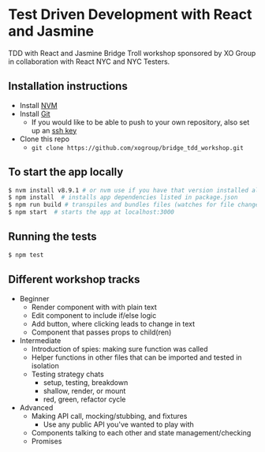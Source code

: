 # Test Driven Development with React and Jasmine

TDD with React and Jasmine Bridge Troll workshop sponsored by XO Group in collaboration with React NYC and NYC Testers.

## Installation instructions
- Install [NVM](https://github.com/creationix/nvm)
- Install [Git](https://gist.github.com/derhuerst/1b15ff4652a867391f03)
  - If you would like to be able to push to your own repository, also set up an [ssh key](https://help.github.com/articles/connecting-to-github-with-ssh/)
- Clone this repo
  - `git clone https://github.com/xogroup/bridge_tdd_workshop.git`

## To start the app locally

```bash
$ nvm install v8.9.1 # or nvm use if you have that version installed already
$ npm install  # installs app dependencies listed in package.json
$ npm run build # transpiles and bundles files (watches for file changes by default)
$ npm start  # starts the app at localhost:3000
```

## Running the tests

```bash
$ npm test
```

## Different workshop tracks

- Beginner
  - Render component with with plain text
  - Edit component to include if/else logic
  - Add button, where clicking leads to change in text
  - Component that passes props to child(ren)
- Intermediate
  - Introduction of spies: making sure function was called
  - Helper functions in other files that can be imported and tested in isolation
  - Testing strategy chats
    - setup, testing, breakdown
    - shallow, render, or mount
    - red, green, refactor cycle
- Advanced
  - Making API call, mocking/stubbing, and fixtures
    - Use any public API you've wanted to play with
  - Components talking to each other and state management/checking
  - Promises
